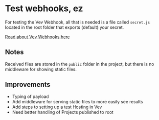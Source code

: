 # Test webhooks, ez

For testing the Vev Webhook, all that is needed is a file called `secret.js` located in the root folder that exports (default) your secret.

[Read about Vev Webhooks here](https://help.vev.design/hosting/custom/webhook)

## Notes

Received files are stored in the `public` folder in the project, but there is no middleware for showing static files.

## Improvements

* Typing of payload
* Add middleware for serving static files to more easily see results
* Add steps to setting up a test Hosting in Vev
* Need better handling of Projects published to root
